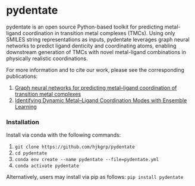 # pydentate
pydentate is an open source Python-based toolkit for predicting metal-ligand coordination in transition metal complexes (TMCs). Using only SMILES string representations as inputs, pydentate leverages graph neural networks to predict ligand denticity and coordinating atoms, enabling downstream generation of TMCs with novel metal-ligand combinations in physically realistic coordinations.

For more information and to cite our work, please see the corresponding publications:
1. [Graph neural networks for predicting metal–ligand coordination of transition metal complexes](https://chemrxiv.org/engage/chemrxiv/article-details/66fdb15251558a15efe0557a)
2. [Identifying Dynamic Metal–Ligand Coordination Modes with Ensemble Learning](https://chemrxiv.org/engage/chemrxiv/article-details/689f4370a94eede154e7a9de)

### Installation
Install via conda with the following commands:
1. `git clone https://github.com/hjkgrp/pydentate`
2. `cd pydentate`
3. `conda env create --name pydentate --file=pydentate.yml`
4. `conda activate pydentate`

Alternatively, users may install via pip as follows:
`pip install pydentate`
